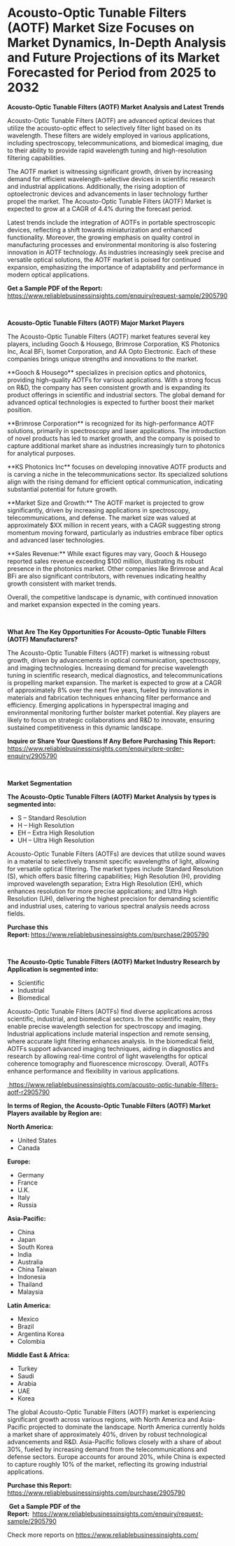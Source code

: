 <p><h1>Acousto-Optic Tunable Filters (AOTF) Market Size Focuses on Market Dynamics, In-Depth Analysis and Future Projections of its Market Forecasted for Period from 2025 to 2032</h1></p><p><strong>Acousto-Optic Tunable Filters (AOTF) Market Analysis and Latest Trends</strong></p>
<p><p>Acousto-Optic Tunable Filters (AOTF) are advanced optical devices that utilize the acousto-optic effect to selectively filter light based on its wavelength. These filters are widely employed in various applications, including spectroscopy, telecommunications, and biomedical imaging, due to their ability to provide rapid wavelength tuning and high-resolution filtering capabilities.</p><p>The AOTF market is witnessing significant growth, driven by increasing demand for efficient wavelength-selective devices in scientific research and industrial applications. Additionally, the rising adoption of optoelectronic devices and advancements in laser technology further propel the market. The Acousto-Optic Tunable Filters (AOTF) Market is expected to grow at a CAGR of 4.4% during the forecast period. </p><p>Latest trends include the integration of AOTFs in portable spectroscopic devices, reflecting a shift towards miniaturization and enhanced functionality. Moreover, the growing emphasis on quality control in manufacturing processes and environmental monitoring is also fostering innovation in AOTF technology. As industries increasingly seek precise and versatile optical solutions, the AOTF market is poised for continued expansion, emphasizing the importance of adaptability and performance in modern optical applications.</p></p>
<p><strong>Get a Sample PDF of the Report:&nbsp;</strong> <a href="https://www.reliablebusinessinsights.com/enquiry/request-sample/2905790?utm_campaign=3314&utm_medium=2&utm_source=Github&utm_content=ia&utm_term=12032025&utm_id=acousto-optic-tunable-filters-aotf">https://www.reliablebusinessinsights.com/enquiry/request-sample/2905790</a></p>
<p>&nbsp;</p>
<p><strong>Acousto-Optic Tunable Filters (AOTF) Major Market Players</strong></p>
<p><p>The Acousto-Optic Tunable Filters (AOTF) market features several key players, including Gooch & Housego, Brimrose Corporation, KS Photonics Inc, Acal BFi, Isomet Corporation, and AA Opto Electronic. Each of these companies brings unique strengths and innovations to the market.</p><p>**Gooch & Housego** specializes in precision optics and photonics, providing high-quality AOTFs for various applications. With a strong focus on R&D, the company has seen consistent growth and is expanding its product offerings in scientific and industrial sectors. The global demand for advanced optical technologies is expected to further boost their market position.</p><p>**Brimrose Corporation** is recognized for its high-performance AOTF solutions, primarily in spectroscopy and laser applications. The introduction of novel products has led to market growth, and the company is poised to capture additional market share as industries increasingly turn to photonics for analytical purposes.</p><p>**KS Photonics Inc** focuses on developing innovative AOTF products and is carving a niche in the telecommunications sector. Its specialized solutions align with the rising demand for efficient optical communication, indicating substantial potential for future growth.</p><p>**Market Size and Growth:** The AOTF market is projected to grow significantly, driven by increasing applications in spectroscopy, telecommunications, and defense. The market size was valued at approximately $XX million in recent years, with a CAGR suggesting strong momentum moving forward, particularly as industries embrace fiber optics and advanced laser technologies.</p><p>**Sales Revenue:** While exact figures may vary, Gooch & Housego reported sales revenue exceeding $100 million, illustrating its robust presence in the photonics market. Other companies like Brimrose and Acal BFi are also significant contributors, with revenues indicating healthy growth consistent with market trends. </p><p>Overall, the competitive landscape is dynamic, with continued innovation and market expansion expected in the coming years.</p></p>
<p>&nbsp;</p>
<p><strong>What Are The Key Opportunities For Acousto-Optic Tunable Filters (AOTF) Manufacturers?</strong></p>
<p><p>The Acousto-Optic Tunable Filters (AOTF) market is witnessing robust growth, driven by advancements in optical communication, spectroscopy, and imaging technologies. Increasing demand for precise wavelength tuning in scientific research, medical diagnostics, and telecommunications is propelling market expansion. The market is expected to grow at a CAGR of approximately 8% over the next five years, fueled by innovations in materials and fabrication techniques enhancing filter performance and efficiency. Emerging applications in hyperspectral imaging and environmental monitoring further bolster market potential. Key players are likely to focus on strategic collaborations and R&D to innovate, ensuring sustained competitiveness in this dynamic landscape.</p></p>
<p><strong>Inquire or Share Your Questions If Any Before Purchasing This Report:</strong> <a href="https://www.reliablebusinessinsights.com/enquiry/pre-order-enquiry/2905790?utm_campaign=3314&utm_medium=2&utm_source=Github&utm_content=ia&utm_term=12032025&utm_id=acousto-optic-tunable-filters-aotf">https://www.reliablebusinessinsights.com/enquiry/pre-order-enquiry/2905790</a></p>
<p>&nbsp;</p>
<p><strong>Market Segmentation</strong></p>
<p><strong>The Acousto-Optic Tunable Filters (AOTF) Market Analysis by types is segmented into:</strong></p>
<p><ul><li>S – Standard Resolution</li><li>H – High Resolution</li><li>EH – Extra High Resolution</li><li>UH – Ultra High Resolution</li></ul></p>
<p><p>Acousto-Optic Tunable Filters (AOTFs) are devices that utilize sound waves in a material to selectively transmit specific wavelengths of light, allowing for versatile optical filtering. The market types include Standard Resolution (S), which offers basic filtering capabilities; High Resolution (H), providing improved wavelength separation; Extra High Resolution (EH), which enhances resolution for more precise applications; and Ultra High Resolution (UH), delivering the highest precision for demanding scientific and industrial uses, catering to various spectral analysis needs across fields.</p></p>
<p><strong>Purchase this Report:&nbsp;</strong><a href="https://www.reliablebusinessinsights.com/purchase/2905790?utm_campaign=3314&utm_medium=2&utm_source=Github&utm_content=ia&utm_term=12032025&utm_id=acousto-optic-tunable-filters-aotf">https://www.reliablebusinessinsights.com/purchase/2905790</a></p>
<p>&nbsp;</p>
<p><strong>The Acousto-Optic Tunable Filters (AOTF) Market Industry Research by Application is segmented into:</strong></p>
<p><ul><li>Scientific</li><li>Industrial</li><li>Biomedical</li></ul></p>
<p><p>Acousto-Optic Tunable Filters (AOTFs) find diverse applications across scientific, industrial, and biomedical sectors. In the scientific realm, they enable precise wavelength selection for spectroscopy and imaging. Industrial applications include material inspection and remote sensing, where accurate light filtering enhances analysis. In the biomedical field, AOTFs support advanced imaging techniques, aiding in diagnostics and research by allowing real-time control of light wavelengths for optical coherence tomography and fluorescence microscopy. Overall, AOTFs enhance performance and flexibility in various applications.</p></p>
<p><a href="https://www.reliablebusinessinsights.com/acousto-optic-tunable-filters-aotf-r2905790?utm_campaign=3314&utm_medium=2&utm_source=Github&utm_content=ia&utm_term=12032025&utm_id=acousto-optic-tunable-filters-aotf">&nbsp;https://www.reliablebusinessinsights.com/acousto-optic-tunable-filters-aotf-r2905790</a></p>
<p><strong>In terms of Region, the Acousto-Optic Tunable Filters (AOTF) Market Players available by Region are:</strong></p>
<p>
    <p> <strong> North America: </strong>
        <ul>
            <li>United States</li>
            <li>Canada</li>
        </ul>
        </p> 
    <p> <strong> Europe: </strong>
        <ul>
            <li>Germany</li>
            <li>France</li>
            <li>U.K.</li>
            <li>Italy</li>
            <li>Russia</li>
        </ul>
        </p> 
    <p> <strong> Asia-Pacific: </strong>
        <ul>
            <li>China</li>
            <li>Japan</li>
            <li>South Korea</li>
            <li>India</li>
            <li>Australia</li>
            <li>China Taiwan</li>
            <li>Indonesia</li>
            <li>Thailand</li>
            <li>Malaysia</li>
        </ul>
        </p> 
    <p> <strong> Latin America: </strong>
        <ul>
            <li>Mexico</li>
            <li>Brazil</li>
            <li>Argentina Korea</li>
            <li>Colombia</li>
        </ul>
        </p> 
    <p> <strong> Middle East & Africa: </strong>
        <ul>
            <li>Turkey</li>
            <li>Saudi</li>
            <li>Arabia</li>
            <li>UAE</li>
            <li>Korea</li>
        </ul>
    </p>
    </p>
<p><p>The global Acousto-Optic Tunable Filters (AOTF) market is experiencing significant growth across various regions, with North America and Asia-Pacific projected to dominate the landscape. North America currently holds a market share of approximately 40%, driven by robust technological advancements and R&D. Asia-Pacific follows closely with a share of about 30%, fueled by increasing demand from the telecommunications and defense sectors. Europe accounts for around 20%, while China is expected to capture roughly 10% of the market, reflecting its growing industrial applications.</p></p>
<p><strong>Purchase this Report: </strong><a href="https://www.reliablebusinessinsights.com/purchase/2905790?utm_campaign=3314&utm_medium=2&utm_source=Github&utm_content=ia&utm_term=12032025&utm_id=acousto-optic-tunable-filters-aotf">https://www.reliablebusinessinsights.com/purchase/2905790</a></p>
<p>&nbsp;<strong>Get a Sample PDF of the Report:&nbsp;&nbsp;</strong><a href="https://www.reliablebusinessinsights.com/enquiry/request-sample/2905790?utm_campaign=3314&utm_medium=2&utm_source=Github&utm_content=ia&utm_term=12032025&utm_id=acousto-optic-tunable-filters-aotf">https://www.reliablebusinessinsights.com/enquiry/request-sample/2905790</a></p>
<p><strong></strong></p>
<p>Check more reports on <a href="https://www.reliablebusinessinsights.com/?utm_campaign=3314&utm_medium=2&utm_source=Github&utm_content=ia&utm_term=12032025&utm_id=acousto-optic-tunable-filters-aotf">https://www.reliablebusinessinsights.com/</a></p>